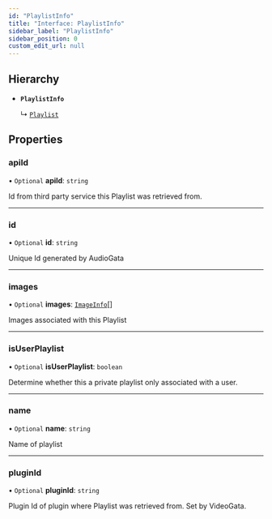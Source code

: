 ```yaml
---
id: "PlaylistInfo"
title: "Interface: PlaylistInfo"
sidebar_label: "PlaylistInfo"
sidebar_position: 0
custom_edit_url: null
---
```


## Hierarchy

- **`PlaylistInfo`**

  ↳ [`Playlist`](Playlist.md)

## Properties

### apiId

• `Optional` **apiId**: `string`

Id from third party service this Playlist was retrieved from.

___

### id

• `Optional` **id**: `string`

Unique Id generated by AudioGata

___

### images

• `Optional` **images**: [`ImageInfo`](ImageInfo.md)[]

Images associated with this Playlist

___

### isUserPlaylist

• `Optional` **isUserPlaylist**: `boolean`

Determine whether this a private playlist only associated with a user.

___

### name

• `Optional` **name**: `string`

Name of playlist

___

### pluginId

• `Optional` **pluginId**: `string`

Plugin Id of plugin where Playlist was retrieved from. Set by VideoGata.

